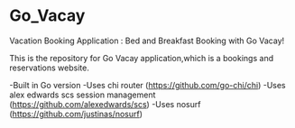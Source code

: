 # Go_Vacay
Vacation Booking Application : Bed and Breakfast Booking with Go Vacay!

This is the repository for Go Vacay application,which is a bookings and reservations website.

-Built in Go version
-Uses chi router (https://github.com/go-chi/chi)
-Uses alex edwards scs session management (https://github.com/alexedwards/scs)
-Uses nosurf (https://github.com/justinas/nosurf)
